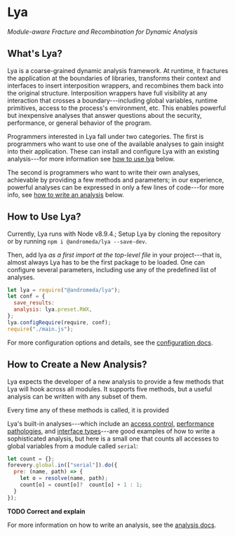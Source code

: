 # Lya
_Module-aware Fracture and Recombination for Dynamic Analysis_

## What's Lya?

Lya is a coarse-grained dynamic analysis framework. At runtime, it fractures the
application  at  the  boundaries  of libraries,  transforms  their  context  and
interfaces  to insert  interposition  wrappers, and  recombines  them back  into
the  original structure.  Interposition  wrappers have  full  visibility at  any
interaction  that  crosses  a  boundary---including  global  variables,  runtime
primitives, access to the process's  environment, etc. This enables powerful but
inexpensive analyses that  answer questions about the  security, performance, or
general behavior of the program.

Programmers  interested  in  Lya  fall   under  two  categories.  The  first  is
programmers who want to  use one of the available analyses  to gain insight into
their  application.  These  can  install  and configure  Lya  with  an  existing
analysis---for more information see [how to use lya](how-to-use-Lya) below.

The second  is programmers who want  to write their own  analyses, achievable by
providing a few methods and parameters; in our experience, powerful analyses can
be expressed in only  a few lines of code---for more info, see  [how to write an
analysis](how-to-write-an-analysis) below.

## How to Use Lya?

Currently, Lya runs with Node v8.9.4.;
Setup Lya by cloning the repository or by running `npm i @andromeda/lya --save-dev`.

Then, add lya _as  a first import at the top-level  file_ in your project---that
is,  almost always  Lya  has to  be  the first  package to  be  loaded. One  can
configure  several parameters,  including  use  any of  the  predefined list  of
analyses.

```JavaScript
let lya = require("@andromeda/lya");
let conf = {
  save_results: 
  analysis: lya.preset.RWX,
};
lya.configRequire(require, conf);
require("./main.js");
```

For more configuration options and details, see the [configuration docs]().

## How to Create a New  Analysis?

Lya expects the  developer of a new  analysis to provide a few  methods that Lya
will hook  across all modules. It  supports five methods, but  a useful analysis
can be written with any subset of them.

Every time any of these methods is called, it is provided 

Lya's  built-in analyses---which  include  an  [access control](),  [performance
pathologies](), and  [interface types]()---are good  examples of how to  write a
sophisticated analysis,  but here  is a  small one that  counts all  accesses to
global variables from a module called `serial`:

```JavaScript
let count = {};
forevery.global.in(["serial"]).do({
  pre: (name, path) => {
    let o = resolve(name, path);
    count[o] = count[o]?  count[o] + 1 : 1;
  }
});
```
**TODO Correct and explain**

For more information on how to write an analysis, see the [analysis docs]().
